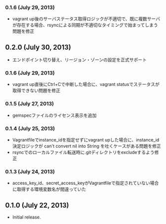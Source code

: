 ### 0.1.6 (July 29, 2013)

* vagrant up後のサーバステータス取得ロジックが不適切で、既に複数サーバが存在する場合、rsyncによる同期が不適切なタイミングで始まってしまう問題を修正

## 0.2.0 (July 30, 2013)

* エンドポイント切り替え、リージョン・ゾーンの設定を正式サポート

### 0.1.6 (July 29, 2013)

* vagrant up直後にCtrl+Cで中断した場合に、vagrant statusでステータスが取得できない問題を修正

### 0.1.5 (July 27, 2013)

* gemspecファイルのライセンス表示を追加

### 0.1.4 (July 25, 2013)

* Vagrantfileでinstance_idを指定せずにvagrant upした場合に、instance_id決定ロジックが can't convert nil into String を吐くケースがある問題を修正
* rsyncでのローカルファイル転送時に.gitディレクトリをexcludeするよう修正 

### 0.1.3 (July 24, 2013)

* access_key_id、secret_access_keyがVagrantfileで指定されていない場合に取得する環境変数名が間違っていた

## 0.1.0 (July 22, 2013)
* Initial release.
